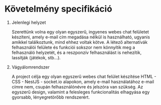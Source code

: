 Követelmény specifikáció
========================

1. Jelenlegi helyzet

    Szerettünk volna egy olyan egyszerű, ingyenes webes chat felületet készíteni, amely e-mail cím megadása nélkül is használható, ugyanis amikkel találkoztunk, mind ehhez voltak kötve. A létező alternatívák felhasználói felülete és funkciói sokszor nem könnyítik meg a felhasználó helyzetét, és a reszponzív felhasználást is nehezítik, lassítják (játékok, stb...).

2. Vágyálomrendszer

    A project célja egy olyan egyszerű webes chat felület készítése HTML - CSS - NestJS - socket.io alapokon, amely e-mail használatához e-mail címre nem, csupán felhasználónévre és jelszóra van szükség. Az egyszerű design, valamint a felesleges funkcionalitás elhagyása egy gyorsabb, lényegretörőbb rendszerért.